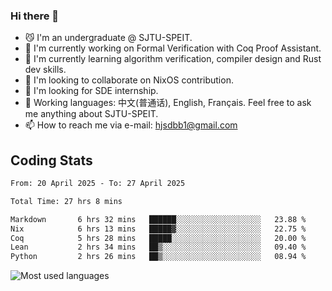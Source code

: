 ### Hi there 👋

<!--
**definfo/definfo** is a ✨ _special_ ✨ repository because its `README.md` (this file) appears on your GitHub profile.

Here are some ideas to get you started:

- 🔭 I’m currently working on ...
- 🌱 I’m currently learning ...
- 👯 I’m looking to collaborate on ...
- 🤔 I’m looking for help with ...
- 💬 Ask me about ...
- 📫 How to reach me: ...
- 😄 Pronouns: ...
- ⚡ Fun fact: ...
-->

- 😼 I'm an undergraduate @ SJTU-SPEIT.
- 🔭 I'm currently working on Formal Verification with Coq Proof Assistant.
- 🌱 I'm currently learning algorithm verification, compiler design and Rust dev skills.
- 👯 I'm looking to collaborate on NixOS contribution.
- 🤔 I'm looking for SDE internship.
- 💬 Working languages: 中文(普通话), English, Français. Feel free to ask me anything about SJTU-SPEIT.
- 📫 How to reach me via e-mail: hjsdbb1@gmail.com

## Coding Stats

<!--START_SECTION:waka-->

```txt
From: 20 April 2025 - To: 27 April 2025

Total Time: 27 hrs 8 mins

Markdown       6 hrs 32 mins   ██████░░░░░░░░░░░░░░░░░░░   23.88 %
Nix            6 hrs 13 mins   █████▓░░░░░░░░░░░░░░░░░░░   22.75 %
Coq            5 hrs 28 mins   █████░░░░░░░░░░░░░░░░░░░░   20.00 %
Lean           2 hrs 34 mins   ██▒░░░░░░░░░░░░░░░░░░░░░░   09.40 %
Python         2 hrs 26 mins   ██▒░░░░░░░░░░░░░░░░░░░░░░   08.94 %
```

<!--END_SECTION:waka-->

![Most used languages](https://github-readme-stats.vercel.app/api/top-langs/?username=definfo&layout=donut&theme=dracula&exclude_repo=xv6-labs-2023)

